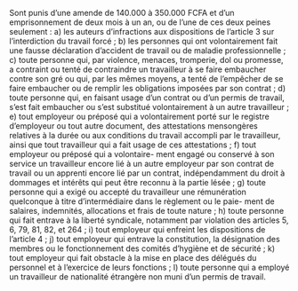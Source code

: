 Sont punis d’une amende de 140.000 à 350.000 FCFA et d’un emprisonnement de deux mois à un an, ou de l’une de ces deux peines seulement :
a) les auteurs d’infractions aux dispositions de l’article 3 sur l’interdiction du travail forcé ;
b) les personnes qui ont volontairement fait une fausse déclaration d’accident de travail ou de maladie professionnelle ;
c) toute personne qui, par violence, menaces, tromperie, dol ou promesse, a contraint ou tenté de contraindre un travailleur à se faire embaucher contre son gré ou qui, par les mêmes moyens, a tenté de l’empêcher de se faire embaucher ou de remplir les obligations imposées par son contrat ;
d) toute personne qui, en faisant usage d’un contrat ou d’un permis de travail, s’est fait embaucher ou s’est substitué volontairement à un autre travailleur ;
e) tout employeur ou préposé qui a volontairement porté sur le registre d’employeur ou tout autre document, des attestations mensongères relatives à la durée ou aux conditions du travail accompli par le travailleur, ainsi que tout travailleur qui a fait usage de ces attestations ;
f) tout employeur ou préposé qui a volontaire- ment engagé ou conservé à son service un travailleur encore lié à un autre employeur par son contrat de travail ou un apprenti encore lié par un contrat, indépendamment du droit à dommages et intérêts qui peut être reconnu à la partie lésée ;
g) toute personne qui a exigé ou accepté du travailleur une rémunération quelconque à titre d’intermédiaire dans le règlement ou le paie- ment de salaires, indemnités, allocations et frais de toute nature ;
h) toute personne qui fait entrave à la liberté syndicale, notamment par violation des articles
5, 6, 79, 81, 82, et 264 ;
i) tout employeur qui enfreint les dispositions de l’article 4 ;
j) tout employeur qui entrave la constitution, la désignation des membres ou le fonctionnement des comités d’hygiène et de sécurité ;
k) tout employeur qui fait obstacle à la mise en place des délégués du personnel et à l’exercice de leurs fonctions ;
l) toute personne qui a employé un travailleur de nationalité étrangère non muni d’un permis de travail.